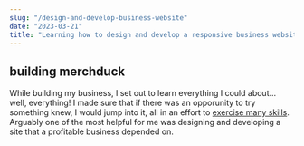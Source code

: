 ```yaml
---
slug: "/design-and-develop-business-website"
date: "2023-03-21"
title: "Learning how to design and develop a responsive business website"
---
```


## building merchduck

While building my business, I set out to learn everything I could about... well, everything! I made sure that if there was an opporunity to try something knew, I would jump into it, all in an effort to [exercise many skills](www.google.com). Arguably one of the most helpful for me was designing and developing a site that a profitable business depended on. 
